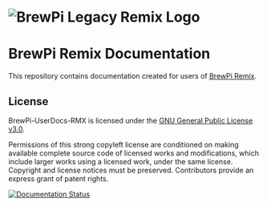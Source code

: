 # ![BrewPi Legacy Remix Logo](https://raw.githubusercontent.com/lbussy/brewpi-www-rmx/master/images/brewpi_logo.png)
BrewPi Remix Documentation
==========================

This repository contains documentation created for users of [BrewPi Remix](https://www.brewpiremix.com).

License
-------
BrewPi-UserDocs-RMX is licensed under the [GNU General Public License v3.0](https://github.com/lbussy/brewpi-userdocs-rmx/blob/master/LICENSE).

Permissions of this strong copyleft license are conditioned on making available complete source code of licensed works and modifications, which include larger works using a licensed work, under the same license. Copyright and license notices must be preserved. Contributors provide an express grant of patent rights.

[![Documentation 
Status](https://readthedocs.org/projects/brewpi-userdocs-rmx/badge/?version=legacy)](https://brewpi-userdocs-rmx.readthedocs.io/en/devel/?badge=devel)
